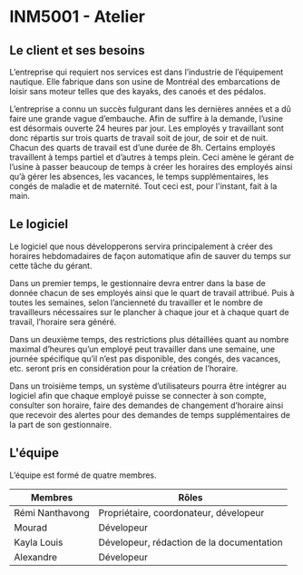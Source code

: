 # INM5001 - Atelier

## Le client et ses besoins

L’entreprise qui requiert nos services est dans l’industrie de l’équipement nautique. Elle fabrique dans son usine de Montréal des embarcations de loisir sans moteur telles que des kayaks, des canoés et des pédalos. 

L’entreprise a connu un succès fulgurant dans les dernières années et a dû faire une grande vague d’embauche. Afin de suffire à la demande, l’usine est désormais ouverte 24 heures par jour. Les employés y travaillant sont donc répartis sur trois quarts de travail soit de jour, de soir et de nuit. Chacun des quarts de travail est d’une durée de 8h. Certains employés travaillent à temps partiel et d’autres à temps plein. Ceci amène le gérant de l’usine à passer beaucoup de temps à créer les horaires des employés ainsi qu’à gérer les absences, les vacances, le temps supplémentaires, les congés de maladie et de maternité. Tout ceci est, pour l'instant, fait à la main.

## Le logiciel

Le logiciel que nous développerons servira principalement à créer des horaires hebdomadaires de façon automatique afin de sauver du temps sur cette tâche du gérant. 

Dans un premier temps, le gestionnaire devra entrer dans la base de donnée chacun de ses employés ainsi que le quart de travail attribué. Puis à toutes les semaines, selon l’ancienneté du travailler et le nombre de travailleurs nécessaires sur le plancher à chaque jour et à chaque quart de travail, l’horaire sera généré.

Dans un deuxième temps, des restrictions plus détaillées quant au nombre maximal d’heures qu’un employé peut travailler dans une semaine, une journée spécifique qu’il n’est pas disponible, des congés, des vacances, etc. seront pris en considération pour la création de l’horaire.

Dans un troisième temps, un système d’utilisateurs pourra être intégrer au logiciel afin que chaque employé puisse se connecter à son compte, consulter son horaire, faire des demandes de changement d’horaire ainsi que recevoir des alertes pour des demandes de temps supplémentaires de la part de son gestionnaire.

## L'équipe

L’équipe est formé de quatre membres.

| Membres  | Rôles |
| ------------- | ------------- |
| Rémi Nanthavong  | Propriétaire, coordonateur, dévelopeur |
| Mourad  | Dévelopeur |
| Kayla Louis  | Dévelopeur, rédaction de la documentation |
| Alexandre  | Dévelopeur  |
